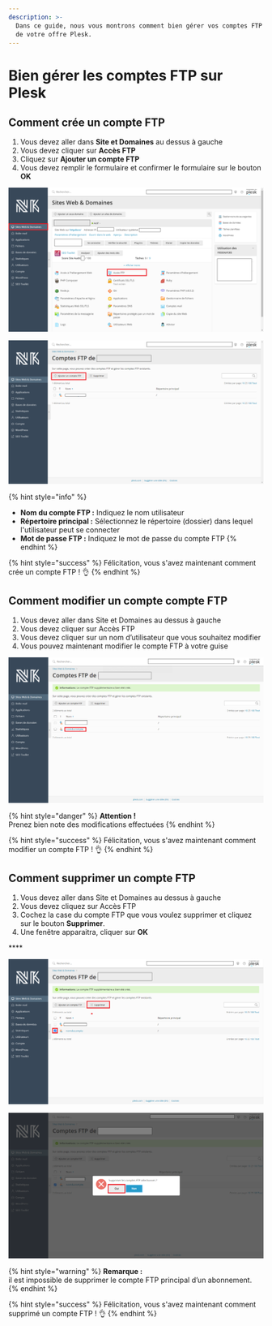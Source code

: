 ```yaml
---
description: >-
  Dans ce guide, nous vous montrons comment bien gérer vos comptes FTP au sein
  de votre offre Plesk.
---
```


# Bien gérer les comptes FTP sur Plesk

## **Comment crée un** compte **FTP** <a id="comment-cree-un-ftp"></a>

1. Vous devez aller dans **Site et Domaines** au dessus à gauche
2. Vous devez cliquer sur **Accès FTP**
3. Cliquez sur **Ajouter un compte FTP**
4. Vous devez remplir le formulaire et confirmer le formulaire sur le bouton **OK**

![](../.gitbook/assets/wiki-comptes-ftp-plesk-1.png)

![](../.gitbook/assets/wiki-comptes-ftp-plesk-2.png)

{% hint style="info" %}
* **Nom du compte FTP :** Indiquez le nom utilisateur
* **Répertoire principal :** Sélectionnez le répertoire \(dossier\) dans lequel l'utilisateur peut se connecter
* **Mot de passe FTP :** Indiquez le mot de passe du compte FTP
{% endhint %}

{% hint style="success" %}
Félicitation, vous s'avez maintenant comment crée un compte FTP ! 👌
{% endhint %}

## Comment modifier un compte compte FTP <a id="comment-modifier-un-compte-ftp"></a>

1. Vous devez aller dans Site et Domaines au dessus à gauche
2. Vous devez cliquer sur Accès FTP
3. Vous devez cliquer sur un nom d’utilisateur que vous souhaitez modifier
4. Vous pouvez maintenant modifier le compte FTP à votre guise

![](../.gitbook/assets/wiki-comptes-ftp-plesk-3.png)

{% hint style="danger" %}
**Attention !**  
Prenez bien note des modifications effectuées
{% endhint %}

{% hint style="success" %}
Félicitation, vous s'avez maintenant comment modifier un compte FTP ! 👌
{% endhint %}

## Comment supprimer un compte FTP <a id="comment-supprimer-un-compte-ftp"></a>

1. Vous devez aller dans Site et Domaines au dessus à gauche
2. Vous devez cliquez sur Accès FTP
3. Cochez la case du compte FTP que vous voulez supprimer et cliquez sur le bouton **Supprimer**.
4. Une fenêtre apparaitra, cliquer sur **OK**

\*\*\*\*

![](../.gitbook/assets/wiki-comptes-ftp-plesk-4.png)

![](../.gitbook/assets/wiki-comptes-ftp-plesk-5.png)

{% hint style="warning" %}
**Remarque :**  
il est impossible de supprimer le compte FTP principal d’un abonnement.
{% endhint %}

{% hint style="success" %}
Félicitation, vous s'avez maintenant comment supprimé un compte FTP ! 👌
{% endhint %}



